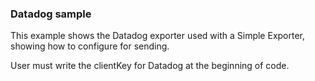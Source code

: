 ### Datadog sample

This example shows the Datadog exporter used with a Simple Exporter, showing how to configure for sending.

User must write the clientKey for Datadog at the beginning of code.


